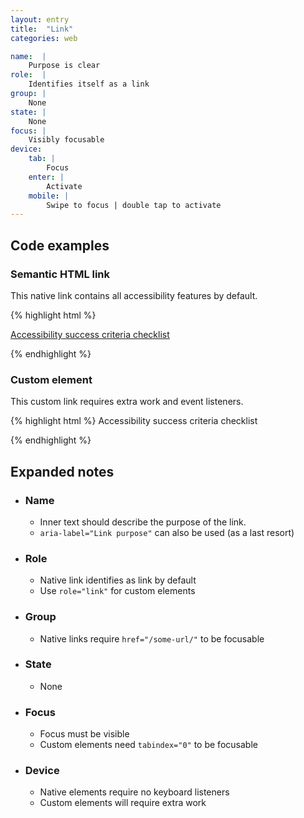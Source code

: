 ```yaml
---
layout: entry
title:  "Link"
categories: web

name:  |
    Purpose is clear
role:  |
    Identifies itself as a link
group: |
    None
state: |
    None
focus: |
    Visibly focusable
device:
    tab: |
        Focus
    enter: |
        Activate
    mobile: |
        Swipe to focus | double tap to activate
---
```


## Code examples

### Semantic HTML link
This native link contains all accessibility features by default.

{% highlight html %}

<a href="https://www.a11yengineer.com">
    Accessibility success criteria checklist
</a>

{% endhighlight %}

### Custom element
This custom link requires extra work and event listeners.

{% highlight html %}
<custom-meaningless-element role="link" tabindex="0">
    Accessibility success criteria checklist
</custom-meaningless-element>

{% endhighlight %}

## Expanded notes

- ### Name
    - Inner text should describe the purpose of the link.
    - `aria-label="Link purpose"` can also be used (as a last resort)
- ### Role
    - Native link identifies as link by default
    - Use `role="link"` for custom elements
- ### Group
    - Native links require `href="/some-url/"` to be focusable
- ### State
    - None
- ### Focus
    - Focus must be visible
    - Custom elements need `tabindex="0"` to be focusable
- ### Device
    - Native elements require no keyboard listeners
    - Custom elements will require extra work